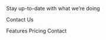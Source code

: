 <!-- 
Features
Pricing
Contact
Login -->

<!-- A Simple Bookmark Manager -->

<!-- A clean and simple interface to organize your favourite websites. Open a new 
browser tab and see your sites load instantly. Try it for free. -->

<!-- Get it on Chrome
Get it on Firefox

Features -->

<!-- Our aim is to make it quick and easy for you to access your favourite websites. 
Your bookmarks sync between your devices so you can access them on the go. -->

<!-- Simple Bookmarking
Speedy Searching
Easy Sharing -->

<!-- Bookmark in one click

Organize your bookmarks however you like. Our simple drag-and-drop interface 
gives you complete control over how you manage your favourite sites.

More Info -->

<!-- Intelligent search

Our powerful search feature will help you find saved sites in no time at all. 
No need to trawl through all of your bookmarks.

More Info -->

<!-- Share your bookmarks

Easily share your bookmarks and collections with others. Create a shareable 
link that you can send at the click of a button.

More Info -->

<!-- Download the extension

We’ve got more browsers in the pipeline. Please do let us know if you’ve 
got a favourite you’d like us to prioritize. -->

<!-- Add to Chrome
Minimum version 62
Add & Install Extension

Add to Firefox
Minimum version 55
Add & Install Extension

Add to Opera
Minimum version 46
Add & Install Extension -->

<!-- Frequently Asked Questions -->

<!-- Here are some of our FAQs. If you have any other questions you’d like 
answered please feel free to email us. -->

<!-- Question 1 -->
<!-- What is Bookmark? -->

<!-- Answer 1 -->
<!-- Lorem ipsum dolor sit amet, consectetur adipiscing elit. Fusce tincidunt 
justo eget ultricies fringilla. Phasellus blandit ipsum quis quam ornare mattis. -->

<!-- Question 2 -->
<!-- How can I request a new browser? -->

<!-- Answer 2 -->
<!-- Vivamus luctus eros aliquet convallis ultricies. Mauris augue massa, ultricies non ligula. 
Suspendisse imperdiet. Vivamus luctus eros aliquet convallis ultricies. Mauris augue massa, 
ultricies non ligula. Suspendisse imperdie tVivamus luctus eros aliquet convallis ultricies. 
Mauris augue massa, ultricies non ligula. Suspendisse imperdiet. -->

<!-- Question 3 -->
<!-- Is there a mobile app? -->

<!-- Answer 3 -->
<!-- Sed consectetur quam id neque fermentum accumsan. Praesent luctus vestibulum dolor, ut condimentum 
urna vulputate eget. Cras in ligula quis est pharetra mattis sit amet pharetra purus. Sed 
sollicitudin ex et ultricies bibendum. -->

<!-- Question 4 -->
<!-- What about other Chromium browsers? -->

<!-- Answer 4 -->
<!-- Integer condimentum ipsum id imperdiet finibus. Vivamus in placerat mi, at euismod dui. Aliquam 
vitae neque eget nisl gravida pellentesque non ut velit. -->

<!-- More Info

35,000+ already joined -->

Stay up-to-date with what we’re doing

Contact Us

Features
Pricing
Contact
